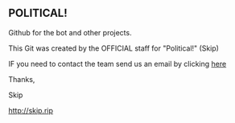## POLITICAL!
Github for the bot and other projects.

This Git was created by the OFFICIAL staff for "Political!" (Skip)

IF you need to contact the team send us an email by clicking [here](mailto:me@skip.rip?subject=%5BPOLITICAL%5D:)

Thanks,

Skip

http://skip.rip
